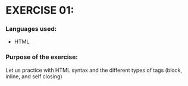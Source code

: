 # EXERCISE 01:


### Languages used:

- HTML


### Purpose of the exercise:

Let us practice with HTML syntax and the different types of tags (block, inline, and self closing)
